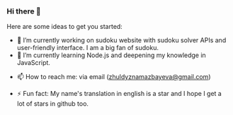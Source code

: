 ### Hi there 👋

Here are some ideas to get you started:

- 🔭 I’m currently working on sudoku website with sudoku solver APIs and user-friendly interface. I am a big fan of sudoku.
- 🌱 I’m currently learning Node.js and deepening my knowledge in JavaScript.
<!-- - 👯 I’m looking to collaborate on 
- 🤔 I’m looking for help with ...
- 💬 Ask me about ... -->
- 📫 How to reach me: via email (zhuldyznamazbayeva@gmail.com)
<!-- - 😄 Pronouns: ... -->
- ⚡ Fun fact: My name's translation in english is a star and I hope I get a lot of stars in github too.
